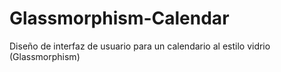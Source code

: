 # Glassmorphism-Calendar
Diseño de interfaz de usuario para un calendario al estilo vidrio (Glassmorphism)
